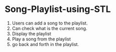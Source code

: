 # Song-Playlist-using-STL
1) Users can add a song to the playlist.
2) Can check what is the current song.
3) Display the playlist
4) Play a song from the playlist
5) go back and forth in the playlist.
